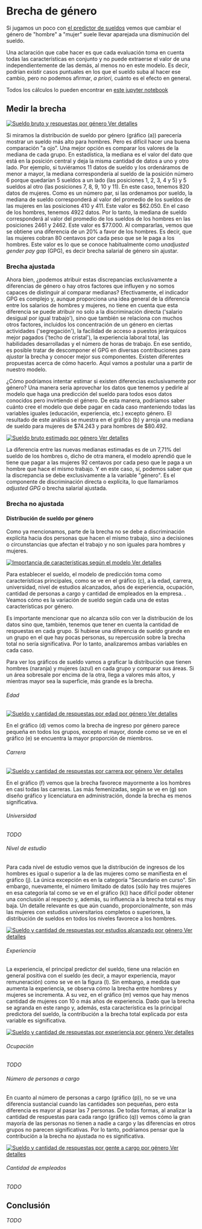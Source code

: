 # Brecha de género

Si jugamos un poco con [el predictor de
sueldos](https://seppo0010.github.io/sysarmy-sueldos-2020.1/) vemos que cambiar
el género de "hombre" a "mujer" suele llevar aparejada una disminución del
sueldo.

Una aclaración que cabe hacer es que cada evaluación toma en cuenta todas las
características en conjunto y no puede extraerse el valor de una
independientemente de las demás, al menos no en este modelo. Es decir, podrían existir casos puntuales en los que 
el sueldo suba al hacer ese cambio, pero no podemos afirmar, _a priori_,
cuánto es el efecto en general.

Todos los cálculos lo pueden encontrar en [este jupyter
notebook](https://github.com/seppo0010/sysarmy-sueldos-2020.1/blob/master/notebook/Brecha%20de%20g%C3%A9nero.ipynb)

## Medir la brecha

[
![Sueldo bruto y respuestas por género](overall.png)
Ver detalles
](overall.md)

Si miramos la distribución de sueldo por género (gráfico (a)) parecería mostrar un sueldo más alto para hombres. Pero es
difícil hacer una buena comparación "a ojo". Una mejor opción es comparar los valores de la mediana de cada grupo. 
En estadística, la mediana es el valor del dato que está en la posición central y deja la misma cantidad de datos a uno y otro lado. 
Por ejemplo, si tuviéramos 11 datos de sueldo y los ordenáramos de menor a mayor, la mediana correspondería al sueldo de la posición número 6 porque quedarían 5 sueldos a un lado (las posiciones 1, 2, 3, 4 y 5) y 5 sueldos al otro (las posiciones 7, 8, 9, 10 y 11).
En este caso, tenemos 820 datos de mujeres. Como es un número par, si las ordenamos por sueldo, la mediana de sueldo corresponderá al valor del promedio de los sueldos de las mujeres en las posiciones 410 y 411. Este valor es $62.050.
En el caso de los hombres, tenemos 4922 datos. Por lo tanto, la mediana de sueldo corresponderá al valor del promedio de los sueldos de los hombres en las posiciones 2461 y 2462. Este valor es $77.000.
Al compararlas, vemos que se obtiene una 
diferencia de un 20% a favor de los hombres. Es decir, que las mujeres cobran 80 centavos por cada peso que se le paga a los hombres. Este valor es lo que se conoce habitualmente como _unadjusted gender pay gap_ (GPG), es decir brecha salarial de género sin ajustar.

### Brecha ajustada

Ahora bien, ¿podemos atribuir estas discrepancias exclusivamente a diferencias de género o hay otros factores que influyen y no somos capaces de distinguir al comparar medianas? Efectivamente, el indicador GPG es complejo y, aunque proporciona una idea general de la diferencia entre los salarios de hombres y mujeres, no tiene en cuenta que esta diferencia se puede atribuir no solo a la discriminación directa ('salario desigual por igual trabajo'), sino que también se relaciona con muchos otros factores, incluidos los concentración de un género en ciertas actividades ('segregación'), la facilidad de acceso a puestos jerárquicos mejor pagados ('techo de cristal'), la experiencia laboral total, las habilidades desarrolladas y el número de horas de trabajo.
En ese sentido, es posible tratar de descomponer el GPG en diversas contribuciones para _ajustar_ la brecha y conocer mejor sus componentes. Existen diferentes propuestas acerca de cómo hacerlo. Aquí vamos a postular una a partir de nuestro modelo.

¿Cómo podríamos intentar estimar si existen diferencias exclusivamente por género? 
Una manera sería aprovechar los datos que tenemos y pedirle al modelo que haga una predicción del sueldo para todos esos datos conocidos pero invirtiendo el género. 
De esta manera, podríamos saber cuánto cree el modelo que debe pagar en cada caso manteniendo todas las variables iguales (educación, experiencia, etc.) excepto género.
El resultado de este análisis se muestra en el gráfico (b) y arroja una mediana de sueldo para mujeres de $74.243 y para hombres de $80.492.

[
![Sueldo bruto estimado por género](salary-estimate.png)
Ver detalles
](salary-estimate.md)

La diferencia entre las nuevas medianas estimadas es de un 7,71% del sueldo de
los hombres o, dicho de otra manera, el modelo aprendió que le tiene que pagar a
las mujeres 92 centavos por cada peso que le paga a un hombre que hace el
mismo trabajo. Y en este caso, sí, podemos saber que la discrepancia se debe
exclusivamente a la variable "género". Es el componente de discriminación directa o explícita, lo que llamaríamos _adjusted GPG_ o brecha salarial ajustada.

### Brecha no ajustada

#### Distribución de sueldo por género

Como ya mencionamos, parte de la brecha no se debe a discriminación explícita hacia dos
personas que hacen el mismo trabajo, sino a decisiones o circunstancias que
afectan el trabajo y no son iguales para hombres y mujeres.

[
![Importancia de características según el modelo](feature-importances.png)
Ver detalles
](feature-importances.md)

Para establecer el sueldo, el modelo de predicción toma como características
principales, como se ve en el gráfico (c), a la edad, carrera, universidad,
nivel de estudios alcanzados, años de experiencia, ocupación, cantidad de
personas a cargo y cantidad de empleados en la empresa. . Veamos cómo es la
variación de sueldo según cada una de estas características por género.

Es importante mencionar que no alcanza sólo con ver la distribución de los
datos sino que, también, tenemos que tener en cuenta la cantidad de respuestas
en cada grupo. Si hubiese una diferencia de sueldo grande en un grupo en el que
hay pocas personas, su repercusión sobre la brecha total no sería
significativa. Por lo tanto, analizaremos ambas variables en cada caso.

Para ver los gráficos de sueldo vamos a graficar la distribución que tienen
hombres (naranja) y mujeres (azul) en cada grupo y comparar sus áreas. Si un
área sobresale por encima de la otra, llega a valores más altos, y mientras
mayor sea la superficie, más grande es la brecha.

###### Edad

[
![Sueldo y cantidad de respuestas por edad por género](age.png)
Ver detalles
](age.md)

En el gráfico (d) vemos como la brecha de ingreso por género parece pequeña en
todos los grupos, excepto el mayor, donde como se ve en el gráfico (e) se
encuentra la mayor proporción de miembros.

###### Carrera

[
![Sueldo y cantidad de respuestas por carrera por género](degree.png)
Ver detalles
](degree.md)

En el gráfico (f) vemos que la brecha favorece mayormente a los hombres en casi
todas las carreras. Las más femenizadas, según se ve en (g) son diseño gráfico
y licenciatura en administración, donde la brecha es menos significativa.

###### Universidad

_TODO_

###### Nivel de estudio

Para cada nivel de estudio vemos que la distribución de ingresos de los hombres
es igual o superior a la de las mujeres como se manifiesta en el gráfico (j).
La única excepción es en la categoría
"Secundario en curso". Sin embargo, nuevamente, el número limitado de datos
(sólo hay tres mujeres en esa categoría tal como se ve en el gráfico (k)) hace
difícil poder obtener una conclusión al respecto y, además, su influencia a la
brecha total es muy baja.
Un detalle relevante es que aún cuando, proporcionalmente, son más las mujeres
con estudios universitarios completos o superiores, la distribución de sueldos
en todos los niveles favorece a los hombres.

[
![Sueldo y cantidad de respuestas por estudios alcanzado por género](study.png)
Ver detalles
](study.md)

###### Experiencia

La experiencia, el principal predictor del sueldo, tiene una relación en general
positiva con el sueldo (es decir, a mayor experiencia, mayor remuneración) como
se ve en la figura (l). Sin embargo, a medida que aumenta la experiencia, se
observa cómo la brecha entre hombres y mujeres se incrementa. A su vez, en el
gráfico (m) vemos que hay menos cantidad de mujeres con 10 o más años de
experiencia. Dado que la brecha se agranda en este rango y, además, esta
característica es la principal predictora del sueldo, la contribución a la
brecha total explicada por esta variable es significativa.

[
![Sueldo y cantidad de respuestas por experiencia por género](experience.png)
Ver detalles
](experience.md)

###### Ocupación

_TODO_

###### Número de personas a cargo

En cuanto al número de personas a cargo (gráfico (p)), no se ve una diferencia
sustancial cuando las cantidades son pequeñas, pero esta diferencia es mayor al
pasar las 7 personas. De todas formas, al analizar la cantidad de respuestas
para cada rango (gráfico (q)) vemos cómo la gran mayoría de las personas no
tienen a nadie a cargo y las diferencias en otros grupos no parecen
significativas. Por lo tanto, podríamos pensar que la contribución a la brecha
no ajustada no es significativa.

[
![Sueldo y cantidad de respuestas por gente a cargo por género ](inchargeof.png)
Ver detalles
](inchargeof.md)

###### Cantidad de empleados

_TODO_

## Conclusión

_TODO_
